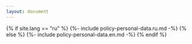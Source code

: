 ```yaml
---
layout: document
---
```


{% if site.lang == "ru" %}
{%- include policy-personal-data.ru.md -%}
{% else %}
{%- include policy-personal-data.en.md -%}
{% endif %}
